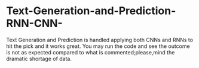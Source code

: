 # Text-Generation-and-Prediction-RNN-CNN-
Text Generation and Prediction is handled applying both CNNs and RNNs to hit the pick and it works  great.
You may run the code and see the outcome is not as expected compared to what is commented;please,mind the dramatic shortage of data.
